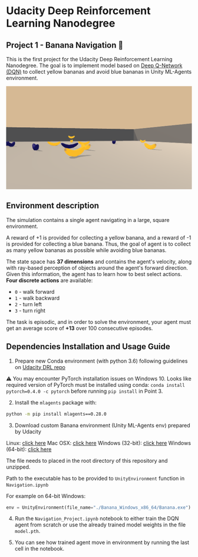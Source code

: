 # Udacity Deep Reinforcement Learning Nanodegree
## Project 1 - Banana Navigation :banana:

This is the first project for the Udacity Deep Reinforcement Learning Nanodegree. The goal is to implement model based on [Deep Q-Network (DQN)](https://deepmind.com/research/dqn/) to collect yellow bananas and avoid blue bananas in Unity ML-Agents environment. 

![Trained DQN Agent](./img/Bananas.gif)
## Environment description

The simulation contains a single agent navigating in a large, square environment.

A reward of +1 is provided for collecting a yellow banana, and a reward of -1 is provided for collecting a blue banana. Thus, the goal of agent is to collect as many yellow bananas as possible while avoiding blue bananas.

The state space has **37 dimensions** and contains the agent's velocity, along with ray-based perception of objects around the agent's forward direction. Given this information, the agent has to learn how to best select actions. **Four discrete actions** are available:

- `0` - walk forward 
- `1` - walk backward
- `2` - turn left
- `3` - turn right

The task is episodic, and in order to solve the environment, your agent must get an average score of **+13** over 100 consecutive episodes.

## Dependencies Installation and Usage Guide

1. Prepare new Conda environment (with python 3.6) following guidelines on [Udacity DRL repo](https://github.com/udacity/deep-reinforcement-learning#dependencies) 

:warning: You may encounter PyTorch installation issues on Windows 10. Looks like required version of PyTorch must be installed using conda: `conda install pytorch=0.4.0 -c pytorch` before running `pip install` in Point 3.

2. Install the `mlagents` package with:

```sh
python -m pip install mlagents==0.28.0
```

3. Download custom Banana environment (Unity ML-Agents env) prepared by Udacity

Linux: [click here](https://s3-us-west-1.amazonaws.com/udacity-drlnd/P1/Banana/Banana_Linux.zip)
Mac OSX: [click here](https://s3-us-west-1.amazonaws.com/udacity-drlnd/P1/Banana/Banana.app.zip)
Windows (32-bit): [click here](https://s3-us-west-1.amazonaws.com/udacity-drlnd/P1/Banana/Banana_Windows_x86.zip)
Windows (64-bit): [click here](https://s3-us-west-1.amazonaws.com/udacity-drlnd/P1/Banana/Banana_Windows_x86_64.zip)

The file needs to placed in the root directory of this repository and unzipped.

Path to the executable has to be provided to `UnityEnvironment` function in `Navigation.ipynb` 

For example on 64-bit Windows:
```python
env = UnityEnvironment(file_name="./Banana_Windows_x86_64/Banana.exe")
```

4. Run the `Navigation_Project.ipynb` notebook to either train the DQN agent from scratch or use the already trained model weights in the file `model.pth`.

5. You can see how trained agent move in environment by running the last cell in the notebook.
